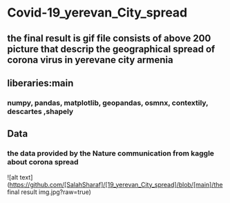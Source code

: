 # Covid-19_yerevan_City_spread

## the final result is gif file consists of above 200 picture that descrip the geographical spread of corona virus in yerevane city armenia

## liberaries:main
###  numpy,  pandas, matplotlib, geopandas, osmnx, contextily, descartes ,shapely

## Data
### the data provided by the Nature communication from kaggle about corona spread

![alt text](https://github.com/[SalahSharaf]/[19_yerevan_City_spread]/blob/[main]/the final result img.jpg?raw=true)
